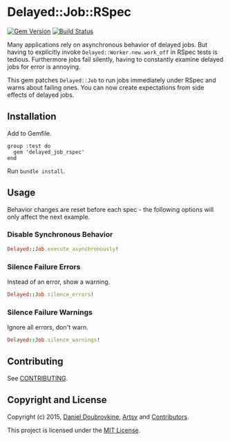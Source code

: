 Delayed::Job::RSpec
===================

[![Gem Version](https://badge.fury.io/rb/delayed_job_rspec.svg)](http://badge.fury.io/rb/delayed_job_rspec)
[![Build Status](https://travis-ci.org/dblock/delayed_job_rspec.svg?branch=master)](https://travis-ci.org/dblock/delayed_job_rspec)

Many applications rely on asynchronous behavior of delayed jobs. But having to explicitly invoke `Delayed::Worker.new.work_off` in RSpec tests is tedious. Furthermore jobs fail silently, having to constantly examine delayed jobs for error is annoying.

This gem patches `Delayed::Job` to run jobs immediately under RSpec and warns about failing ones. You can now create expectations from side effects of delayed jobs.

## Installation

Add to Gemfile.

```
group :test do
  gem 'delayed_job_rspec'
end
```

Run `bundle install`.

## Usage

Behavior changes are reset before each spec - the following options will only affect the next example.

### Disable Synchronous Behavior

```ruby
Delayed::Job.execute_asynchronously!
```

### Silence Failure Errors

Instead of an error, show a warning.

```ruby
Delayed::Job.silence_errors!
```

### Silence Failure Warnings

Ignore all errors, don't warn.

```ruby
Delayed::Job.silence_warnings!
```

## Contributing

See [CONTRIBUTING](CONTRIBUTING.md).

## Copyright and License

Copyright (c) 2015, [Daniel Doubrovkine](https://twitter.com/dblockdotorg), [Artsy](https://www.artsy.net) and [Contributors](CHANGELOG.md).

This project is licensed under the [MIT License](LICENSE.md).
